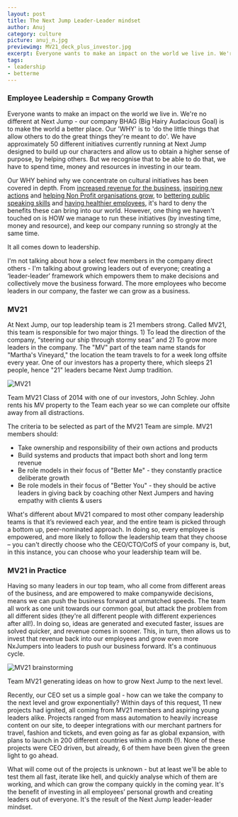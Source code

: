 ```yaml
---
layout: post
title: The Next Jump Leader-Leader mindset
author: Anuj
category: culture
picture: anuj_n.jpg
previewimg: MV21_deck_plus_investor.jpg
excerpt: Everyone wants to make an impact on the world we live in. We're no different at Next Jump - our company BHAG (Big Hairy Audacious Goal) is to make the world a better place. Our 'WHY' is to 'do the little things that allow others to do the great things they're meant to do'. We have approximately 50 different initiatives currently running at Next Jump designed to build up our characters and allow us to obtain a higher sense of purpose, by helping others.  But we recognise that to be able to do that, we have to spend time, money and resources in investing in our team.
tags:
- leadership
- betterme
---
```


### Employee Leadership = Company Growth

Everyone wants to make an impact on the world we live in. We're no different at Next Jump - our company BHAG (Big Hairy Audacious Goal) is to make the world a better place. Our 'WHY' is to 'do the little things that allow others to do the great things they're meant to do'. We have approximately 50 different initiatives currently running at Next Jump designed to build up our characters and allow us to obtain a higher sense of purpose, by helping others.  But we recognise that to be able to do that, we have to spend time, money and resources in investing in our team.

Our WHY behind why we concentrate on cultural initiatives has been covered in depth. From [increased revenue for the business][rndbudget], [inspiring new actions][givetakegrant]  and [helping Non Profit organisations grow][newphilanthropy], to [bettering public speaking skills][toastmasters] and [having healthier employees][lostweight], it's hard to deny the benefits these can bring into our world. However, one thing we haven't touched on is HOW we manage to run these initiatives (by investing time, money and resource), and keep our company running so strongly at the same time.

It all comes down to leadership.

I'm not talking about how a select few members in the company direct others - I'm talking about growing leaders out of everyone; creating a ‘leader-leader’ framework which empowers them to make decisions and collectively move the business forward. The more employees who become leaders in our company, the faster we can grow as a business.

### MV21

At Next Jump, our top leadership team is 21 members strong. Called MV21, this team is responsible for two major things. 1) To lead the direction of the company, “steering our ship through stormy seas” and 2) To grow more leaders in the company. The "MV" part of the team name stands for "Martha's Vineyard," the location the team travels to for a week long offsite every year. One of our investors has a property there, which sleeps 21 people, hence "21" leaders became Next Jump tradition.

![MV21](/images/MV21_deck_plus_investor.jpg)

<div class="imageSubtext">Team MV21 Class of 2014 with one of our investors, John Schley. John rents his MV property to the Team each year so we can complete our offsite away from all distractions.</div>

The criteria to be selected as part of the MV21 Team are simple. MV21 members should:
- Take ownership and responsibility of their own actions and products
- Build systems and products that impact both short and long term revenue
- Be role models in their focus of "Better Me" - they constantly practice deliberate growth 
- Be role models in their focus of "Better You" - they should be active leaders in giving back by coaching other Next Jumpers and having empathy with clients & users

What's different about MV21 compared to most other company leadership teams is that it’s reviewed each year, and the entire team is picked through a bottom up, peer-nominated approach. In doing so, every employee is empowered, and more likely to follow the leadership team that they choose  – you can't directly choose who the CEO/CTO/CofS of your company is, but, in this instance, you can choose who your leadership team will be.

### MV21 in Practice
Having so many leaders in our top team, who all come from different areas of the business, and are empowered to make companywide decisions, means we can push the business forward at unmatched speeds. The team all work as one unit towards our common goal, but attack the problem from all different sides (they're all different people with different experiences after all!). In doing so, ideas are generated and executed faster, issues are solved quicker, and revenue comes in sooner. This, in turn, then allows us to invest that revenue back into our employees and grow even more NxJumpers into leaders to push our business forward. It's a continuous cycle.

![MV21 brainstorming](/images/MV21_intro_sheets.jpg)

<div class="imageSubtext">Team MV21 generating ideas on how to grow Next Jump to the next level.</div>

Recently, our CEO set us a simple goal - how can we take the company to the next level and grow exponentially? Within days of this request, 11 new projects had ignited, all coming from MV21 members and aspiring young leaders alike. Projects ranged from mass automation to heavily increase content on our site, to deeper integrations with our merchant partners for travel, fashion and tickets, and even going as far as global expansion, with plans to launch in 200 different countries within a month (!). None of these projects were CEO driven, but already, 6 of them have been given the green light to go ahead.

What will come out of the projects is unknown - but at least we'll be able to test them all fast, iterate like hell, and quickly analyse which of them are working, and which can grow the company quickly in the coming year. It's the benefit of investing in all employees’ personal growth and creating leaders out of everyone. It's the result of the Next Jump leader-leader mindset.

[rndbudget]: /coachescorner/what-is-your-r-d-budget-and-where-does-it-go.html
[givetakegrant]: /culture/ceo-talks-give-and-take-with-adam-grant.html
[newphilanthropy]: /culture/a-new-philanthropy-donating-our-best-asset-our.html
[toastmasters]: /culture/finding-my-voice-at-next-jump.html
[lostweight]: /culture/how-i-lost-weight-at-work.html
